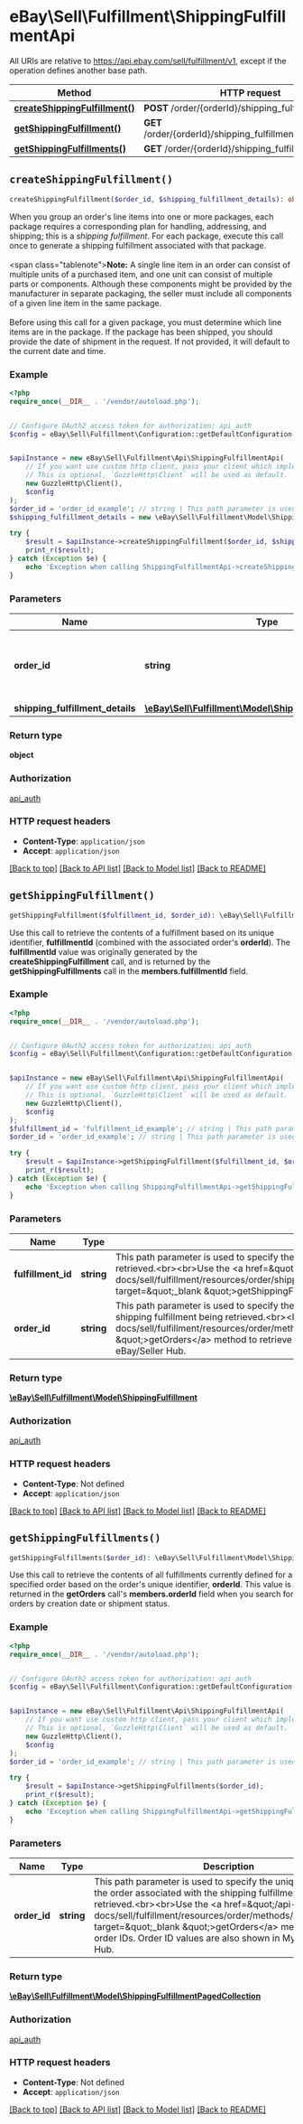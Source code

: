 # eBay\Sell\Fulfillment\ShippingFulfillmentApi

All URIs are relative to https://api.ebay.com/sell/fulfillment/v1, except if the operation defines another base path.

| Method | HTTP request | Description |
| ------------- | ------------- | ------------- |
| [**createShippingFulfillment()**](ShippingFulfillmentApi.md#createShippingFulfillment) | **POST** /order/{orderId}/shipping_fulfillment |  |
| [**getShippingFulfillment()**](ShippingFulfillmentApi.md#getShippingFulfillment) | **GET** /order/{orderId}/shipping_fulfillment/{fulfillmentId} |  |
| [**getShippingFulfillments()**](ShippingFulfillmentApi.md#getShippingFulfillments) | **GET** /order/{orderId}/shipping_fulfillment |  |


## `createShippingFulfillment()`

```php
createShippingFulfillment($order_id, $shipping_fulfillment_details): object
```



When you group an order's line items into one or more packages, each package requires a corresponding plan for handling, addressing, and shipping; this is a <i>shipping fulfillment</i>. For each package, execute this call once to generate a shipping fulfillment associated with that package. <br><br> <span class=\"tablenote\"><strong>Note:</strong> A single line item in an order can consist of multiple units of a purchased item, and one unit can consist of multiple parts or components. Although these components might be provided by the manufacturer in separate packaging, the seller must include all components of a given line item in the same package.</span> <br><br>Before using this call for a given package, you must determine which line items are in the package. If the package has been shipped, you should provide the date of shipment in the request. If not provided, it will default to the current date and time.

### Example

```php
<?php
require_once(__DIR__ . '/vendor/autoload.php');


// Configure OAuth2 access token for authorization: api_auth
$config = eBay\Sell\Fulfillment\Configuration::getDefaultConfiguration()->setAccessToken('YOUR_ACCESS_TOKEN');


$apiInstance = new eBay\Sell\Fulfillment\Api\ShippingFulfillmentApi(
    // If you want use custom http client, pass your client which implements `GuzzleHttp\ClientInterface`.
    // This is optional, `GuzzleHttp\Client` will be used as default.
    new GuzzleHttp\Client(),
    $config
);
$order_id = 'order_id_example'; // string | This path parameter is used to specify the unique identifier of the order associated with the shipping fulfillment being created.<br><br> Use the <a href=\"/api-docs/sell/fulfillment/resources/order/methods/getOrders\" target=\"_blank \">getOrders</a> method to retrieve order IDs.
$shipping_fulfillment_details = new \eBay\Sell\Fulfillment\Model\ShippingFulfillmentDetails(); // \eBay\Sell\Fulfillment\Model\ShippingFulfillmentDetails | fulfillment payload

try {
    $result = $apiInstance->createShippingFulfillment($order_id, $shipping_fulfillment_details);
    print_r($result);
} catch (Exception $e) {
    echo 'Exception when calling ShippingFulfillmentApi->createShippingFulfillment: ', $e->getMessage(), PHP_EOL;
}
```

### Parameters

| Name | Type | Description  | Notes |
| ------------- | ------------- | ------------- | ------------- |
| **order_id** | **string**| This path parameter is used to specify the unique identifier of the order associated with the shipping fulfillment being created.&lt;br&gt;&lt;br&gt; Use the &lt;a href&#x3D;\&quot;/api-docs/sell/fulfillment/resources/order/methods/getOrders\&quot; target&#x3D;\&quot;_blank \&quot;&gt;getOrders&lt;/a&gt; method to retrieve order IDs. | |
| **shipping_fulfillment_details** | [**\eBay\Sell\Fulfillment\Model\ShippingFulfillmentDetails**](../Model/ShippingFulfillmentDetails.md)| fulfillment payload | |

### Return type

**object**

### Authorization

[api_auth](../../README.md#api_auth)

### HTTP request headers

- **Content-Type**: `application/json`
- **Accept**: `application/json`

[[Back to top]](#) [[Back to API list]](../../README.md#endpoints)
[[Back to Model list]](../../README.md#models)
[[Back to README]](../../README.md)

## `getShippingFulfillment()`

```php
getShippingFulfillment($fulfillment_id, $order_id): \eBay\Sell\Fulfillment\Model\ShippingFulfillment
```



Use this call to retrieve the contents of a fulfillment based on its unique identifier, <b>fulfillmentId</b> (combined with the associated order's <b>orderId</b>). The <b>fulfillmentId</b> value was originally generated by the <b>createShippingFulfillment</b> call, and is returned by the <b>getShippingFulfillments</b> call in the <b>members.fulfillmentId</b> field.

### Example

```php
<?php
require_once(__DIR__ . '/vendor/autoload.php');


// Configure OAuth2 access token for authorization: api_auth
$config = eBay\Sell\Fulfillment\Configuration::getDefaultConfiguration()->setAccessToken('YOUR_ACCESS_TOKEN');


$apiInstance = new eBay\Sell\Fulfillment\Api\ShippingFulfillmentApi(
    // If you want use custom http client, pass your client which implements `GuzzleHttp\ClientInterface`.
    // This is optional, `GuzzleHttp\Client` will be used as default.
    new GuzzleHttp\Client(),
    $config
);
$fulfillment_id = 'fulfillment_id_example'; // string | This path parameter is used to specify the unique identifier of the shipping fulfillment being retrieved.<br><br>Use the <a href=\"/api-docs/sell/fulfillment/resources/order/shipping_fulfillment/methods/getShippingFulfillments\" target=\"_blank \">getShippingFulfillments</a> method to retrieved fulfillment IDs.
$order_id = 'order_id_example'; // string | This path parameter is used to specify the unique identifier of the order associated with the shipping fulfillment being retrieved.<br><br> Use the <a href=\"/api-docs/sell/fulfillment/resources/order/methods/getOrders\" target=\"_blank \">getOrders</a> method to retrieve order IDs. Order ID values are also shown in My eBay/Seller Hub.

try {
    $result = $apiInstance->getShippingFulfillment($fulfillment_id, $order_id);
    print_r($result);
} catch (Exception $e) {
    echo 'Exception when calling ShippingFulfillmentApi->getShippingFulfillment: ', $e->getMessage(), PHP_EOL;
}
```

### Parameters

| Name | Type | Description  | Notes |
| ------------- | ------------- | ------------- | ------------- |
| **fulfillment_id** | **string**| This path parameter is used to specify the unique identifier of the shipping fulfillment being retrieved.&lt;br&gt;&lt;br&gt;Use the &lt;a href&#x3D;\&quot;/api-docs/sell/fulfillment/resources/order/shipping_fulfillment/methods/getShippingFulfillments\&quot; target&#x3D;\&quot;_blank \&quot;&gt;getShippingFulfillments&lt;/a&gt; method to retrieved fulfillment IDs. | |
| **order_id** | **string**| This path parameter is used to specify the unique identifier of the order associated with the shipping fulfillment being retrieved.&lt;br&gt;&lt;br&gt; Use the &lt;a href&#x3D;\&quot;/api-docs/sell/fulfillment/resources/order/methods/getOrders\&quot; target&#x3D;\&quot;_blank \&quot;&gt;getOrders&lt;/a&gt; method to retrieve order IDs. Order ID values are also shown in My eBay/Seller Hub. | |

### Return type

[**\eBay\Sell\Fulfillment\Model\ShippingFulfillment**](../Model/ShippingFulfillment.md)

### Authorization

[api_auth](../../README.md#api_auth)

### HTTP request headers

- **Content-Type**: Not defined
- **Accept**: `application/json`

[[Back to top]](#) [[Back to API list]](../../README.md#endpoints)
[[Back to Model list]](../../README.md#models)
[[Back to README]](../../README.md)

## `getShippingFulfillments()`

```php
getShippingFulfillments($order_id): \eBay\Sell\Fulfillment\Model\ShippingFulfillmentPagedCollection
```



Use this call to retrieve the contents of all fulfillments currently defined for a specified order based on the order's unique identifier, <b>orderId</b>. This value is returned in the <b>getOrders</b> call's <b>members.orderId</b> field when you search for orders by creation date or shipment status.

### Example

```php
<?php
require_once(__DIR__ . '/vendor/autoload.php');


// Configure OAuth2 access token for authorization: api_auth
$config = eBay\Sell\Fulfillment\Configuration::getDefaultConfiguration()->setAccessToken('YOUR_ACCESS_TOKEN');


$apiInstance = new eBay\Sell\Fulfillment\Api\ShippingFulfillmentApi(
    // If you want use custom http client, pass your client which implements `GuzzleHttp\ClientInterface`.
    // This is optional, `GuzzleHttp\Client` will be used as default.
    new GuzzleHttp\Client(),
    $config
);
$order_id = 'order_id_example'; // string | This path parameter is used to specify the unique identifier of the order associated with the shipping fulfillments being retrieved.<br><br>Use the <a href=\"/api-docs/sell/fulfillment/resources/order/methods/getOrders\" target=\"_blank \">getOrders</a> method to retrieve order IDs. Order ID values are also shown in My eBay/Seller Hub.

try {
    $result = $apiInstance->getShippingFulfillments($order_id);
    print_r($result);
} catch (Exception $e) {
    echo 'Exception when calling ShippingFulfillmentApi->getShippingFulfillments: ', $e->getMessage(), PHP_EOL;
}
```

### Parameters

| Name | Type | Description  | Notes |
| ------------- | ------------- | ------------- | ------------- |
| **order_id** | **string**| This path parameter is used to specify the unique identifier of the order associated with the shipping fulfillments being retrieved.&lt;br&gt;&lt;br&gt;Use the &lt;a href&#x3D;\&quot;/api-docs/sell/fulfillment/resources/order/methods/getOrders\&quot; target&#x3D;\&quot;_blank \&quot;&gt;getOrders&lt;/a&gt; method to retrieve order IDs. Order ID values are also shown in My eBay/Seller Hub. | |

### Return type

[**\eBay\Sell\Fulfillment\Model\ShippingFulfillmentPagedCollection**](../Model/ShippingFulfillmentPagedCollection.md)

### Authorization

[api_auth](../../README.md#api_auth)

### HTTP request headers

- **Content-Type**: Not defined
- **Accept**: `application/json`

[[Back to top]](#) [[Back to API list]](../../README.md#endpoints)
[[Back to Model list]](../../README.md#models)
[[Back to README]](../../README.md)
